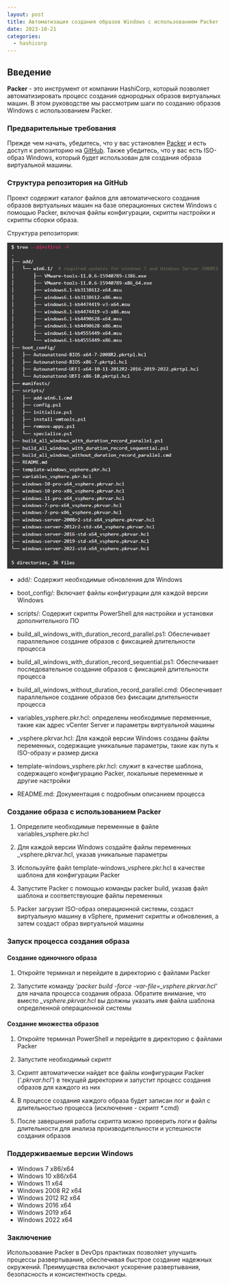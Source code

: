 ```yaml
---
layout: post
title: Автоматизация создания образов Windows с использованием Packer
date: 2023-10-21
categories:
  - hashicorp
---
```


<!-- # Автоматизация создания образов **Windows** с использованием **Packer** -->

## Введение

**Packer** - это инструмент от компании HashiCorp, который позволяет автоматизировать процесс создания однородных образов виртуальных машин. В этом руководстве мы рассмотрим шаги по созданию образов Windows с использованием Packer.

### Предварительные требования

Прежде чем начать, убедитесь, что у вас установлен [Packer](https://www.packer.io) и есть доступ к репозиторию на [GitHub](https://github.com/IVAndr0n/packer-vsphere-windows). Также убедитесь, что у вас есть ISO-образ Windows, который будет использован для создания образа виртуальной машины.

### Структура репозитория на GitHub

Проект содержит каталог файлов для автоматического создания образов виртуальных машин на базе операционных систем Windows с помощью Packer, включая файлы конфигурации, скрипты настройки и скрипты сборки образа.

Структура репозитория:

<img allign="left" alt="img" src="https://raw.githubusercontent.com/IVAndr0n/packer-vsphere-windows/main/images/01.png" width="545">

<!-- ```sh
$ tree --dirsfirst -F
.
├── add/
│   └── win6.1/  # required updates for windows 7 and Windows Server 2008R2
│       ├── VMware-tools-11.0.6-15940789-i386.exe
│       ├── VMware-tools-11.0.6-15940789-x86_64.exe
│       ├── windows6.1-kb3138612-x64.msu
│       ├── windows6.1-kb3138612-x86.msu
│       ├── windows6.1-kb4474419-v3-x64.msu
│       ├── windows6.1-kb4474419-v3-x86.msu
│       ├── windows6.1-kb4490628-x64.msu
│       ├── windows6.1-kb4490628-x86.msu
│       ├── windows6.1-kb4555449-x64.msu
│       └── windows6.1-kb4555449-x86.msu
├── boot_config/
│   ├── Autounattend-BIOS-x64-7-2008R2.pkrtpl.hcl
│   ├── Autounattend-BIOS-x86-7.pkrtpl.hcl
│   ├── Autounattend-UEFI-x64-10-11-2012R2-2016-2019-2022.pkrtpl.hcl
│   └── Autounattend-UEFI-x86-10.pkrtpl.hcl
├── manifests/
├── scripts/
│   ├── add-win6.1.cmd
│   ├── config.ps1
│   ├── initialize.ps1
│   ├── install-vmtools.ps1
│   ├── remove-apps.ps1
│   └── specialize.ps1
├── build_all_windows_with_duration_record_parallel.ps1
├── build_all_windows_with_duration_record_sequential.ps1
├── build_all_windows_without_duration_record_parallel.cmd
├── README.md
├── template-windows_vsphere.pkr.hcl
├── variables_vsphere.pkr.hcl
├── windows-10-pro-x64_vsphere.pkrvar.hcl
├── windows-10-pro-x86_vsphere.pkrvar.hcl
├── windows-11-pro-x64_vsphere.pkrvar.hcl
├── windows-7-pro-x64_vsphere.pkrvar.hcl
├── windows-7-pro-x86_vsphere.pkrvar.hcl
├── windows-server-2008r2-std-x64_vsphere.pkrvar.hcl
├── windows-server-2012r2-std-x64_vsphere.pkrvar.hcl
├── windows-server-2016-std-x64_vsphere.pkrvar.hcl
├── windows-server-2019-std-x64_vsphere.pkrvar.hcl
└── windows-server-2022-std-x64_vsphere.pkrvar.hcl

5 directories, 36 files
``` -->

- add/: Содержит необходимые обновления для Windows

- boot_config/: Включает файлы конфигурации для каждой версии Windows

- scripts/: Содержит скрипты PowerShell для настройки и установки дополнительного ПО

- build_all_windows_with_duration_record_parallel.ps1: Обеспечивает параллельное создание образов с фиксацией длительности процесса

- build_all_windows_with_duration_record_sequential.ps1: Обеспечивает последовательное создание образов с фиксацией длительности процесса

- build_all_windows_without_duration_record_parallel.cmd: Обеспечивает параллельное создание образов без фиксации длительности процесса

- variables_vsphere.pkr.hcl: определены необходимые переменные, такие как адрес vCenter Server и параметры виртуальной машины

- <OS-name>_vsphere.pkrvar.hcl: Для каждой версии Windows созданы файлы переменных, содержащие уникальные параметры, такие как путь к ISO-образу и размер диска

- template-windows_vsphere.pkr.hcl: служит в качестве шаблона, содержащего конфигурацию Packer, локальные переменные и другие настройки

- README.md: Документация с подробным описанием процесса

### Создание образа с использованием Packer

1. Определите необходимые переменные в файле variables_vsphere.pkr.hcl

2. Для каждой версии Windows создайте файлы переменных <OS-name>_vsphere.pkrvar.hcl, указав уникальные параметры

3. Используйте файл template-windows_vsphere.pkr.hcl в качестве шаблона для конфигурации Packer

4. Запустите Packer с помощью команды packer build, указав файл шаблона и соответствующие файлы переменных

5. Packer загрузит ISO-образ операционной системы, создаст виртуальную машину в vSphere, применит скрипты и обновления, а затем создаст образ виртуальной машины

### Запуск процесса создания образа

#### Создание одиночного образа

1. Откройте терминал и перейдите в директорию с файлами Packer

2. Запустите команду *'packer build -force -var-file=<OS-name>_vsphere.pkrvar.hcl'* для начала процесса создания образа. Обратите внимание, что вместо *<OS-name>_vsphere.pkrvar.hcl* вы должны указать имя файла шаблона определенной операционной системы

#### Создание множества образов

1. Откройте терминал PowerShell и перейдите в директорию с файлами Packer

2. Запустите необходимый скрипт

3. Скрипт автоматически найдет все файлы конфигурации Packer (*'.pkrvar.hcl'*) в текущей директории и запустит процесс создания образов для каждого из них

4. В процессе создания каждого образа будет записан лог и файл с длительностью процесса (исключение - скрипт *.cmd)

5. После завершения работы скрипта можно проверить логи и файлы длительности для анализа производительности и успешности создания образов

### Поддерживаемые версии Windows

- Windows 7 x86/x64
- Windows 10 x86/x64
- Windows 11 x64
- Windows 2008 R2 x64
- Windows 2012 R2 x64
- Windows 2016 x64
- Windows 2019 x64
- Windows 2022 x64

### Заключение

Использование Packer в DevOps практиках позволяет улучшить процессы развертывания, обеспечивая быстрое создание надежных окружений. Преимущества включают ускорение развертывания, безопасность и консистентность среды.
